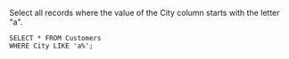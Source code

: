 Select all records where the value of the City column starts with the letter "a".

    SELECT * FROM Customers
    WHERE City LIKE 'a%';
